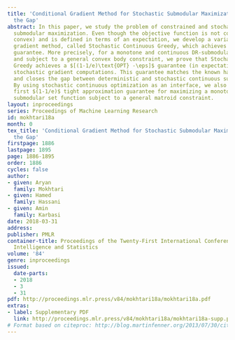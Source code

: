 ```yaml
---
title: 'Conditional Gradient Method for Stochastic Submodular Maximization: Closing
  the Gap'
abstract: In this paper, we study the problem of constrained and stochastic continuous
  submodular maximization. Even though the objective function is not concave (nor
  convex) and is defined in terms of an expectation, we develop a variant of the conditional
  gradient method, called Stochastic Continuous Greedy, which achieves a tight approximation
  guarantee. More precisely, for a monotone and continuous DR-submodular function
  and subject to a general convex body constraint, we prove that Stochastic Continuous
  Greedy achieves a $[(1-1/e)\text{OPT} -\eps]$ guarantee (in expectation) with $\mathcal{O}{(1/\eps^3)}$
  stochastic gradient computations. This guarantee matches the known hardness results
  and closes the gap between deterministic and stochastic continuous submodular maximization.
  By using stochastic continuous optimization as an interface, we also provide the
  first $(1-1/e)$ tight approximation guarantee for maximizing a monotone but stochastic
  submodular set function subject to a general matroid constraint.
layout: inproceedings
series: Proceedings of Machine Learning Research
id: mokhtari18a
month: 0
tex_title: 'Conditional Gradient Method for Stochastic Submodular Maximization: Closing
  the Gap'
firstpage: 1886
lastpage: 1895
page: 1886-1895
order: 1886
cycles: false
author:
- given: Aryan
  family: Mokhtari
- given: Hamed
  family: Hassani
- given: Amin
  family: Karbasi
date: 2018-03-31
address: 
publisher: PMLR
container-title: Proceedings of the Twenty-First International Conference on Artficial
  Intelligence and Statistics
volume: '84'
genre: inproceedings
issued:
  date-parts:
  - 2018
  - 3
  - 31
pdf: http://proceedings.mlr.press/v84/mokhtari18a/mokhtari18a.pdf
extras:
- label: Supplementary PDF
  link: http://proceedings.mlr.press/v84/mokhtari18a/mokhtari18a-supp.pdf
# Format based on citeproc: http://blog.martinfenner.org/2013/07/30/citeproc-yaml-for-bibliographies/
---
```

